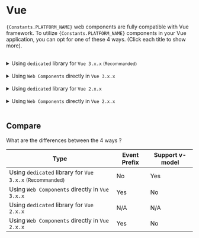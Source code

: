 # Vue

`{Constants.PLATFORM_NAME}` web components are fully compatible with Vue framework. To utilize `{Constants.PLATFORM_NAME}` components in your Vue application, you can opt for one of these 4 ways. (Click each title to show more).

<br/>

<details>

<summary>
  Using <code>dedicated</code> library for <code>Vue 3.x.x</code> <small>(Recommanded)</small>
</summary>

1- Create Vue App

With an application built using the [@vue/cli](https://cli.vuejs.org/guide/creating-a-project.html) script the easiest way to include the component library.

2- Install

Installing `{Constants.PLATFORM_NAME}` package using node package manager.

```shell
npm install {Constants.PORT_VUE_PACKAGE_NAME}
```

3- Usage

All `{Constants.PLATFORM_NAME}` components are available as same as a local tag (div, video, etc.) in the vue project. Add below code in the vue's template section and see the result.

```html
<template>
  <plus-switch/>
  or
  <PlusSwitch/>
</template>

<script>
import { defineComponent } from 'vue';
import { PlusSwitch } from '{Constants.PORT_VUE_PACKAGE_NAME}';

export default defineComponent({
  components: {
    PlusSwitch
  }
})
</script>
```

4- Properties

You can use this example to set properteis and attributes to web components.

```html
<template>
  <plus-switch reverse/>
  or
  <plus-switch :reverse="true"/>
</template>

<script>
import { defineComponent } from 'vue';
import { PlusSwitch } from '{Constants.PORT_VUE_PACKAGE_NAME}';

export default defineComponent({
  components: {
    PlusSwitch
  }
})
</script>
```

5- Events

Events should be written in this format.

```html
<template>
  <plus-switch @change="change"/>
</template>

<script>
import { defineComponent } from 'vue';
import { PlusSwitch } from '{Constants.PORT_VUE_PACKAGE_NAME}';

export default defineComponent({
  components: {
    PlusSwitch
  },
  methods: {
    change: () => alert('The switch toggled!')
  }
})
</script>
```

</details>

<br/>

<details>

<summary>
  Using <code>Web Components</code> directly in <code>Vue 3.x.x</code>
</summary>

In this way we use [standard HTML Custom Elements]({Constants.WEBCOMPONENT_REFERENCE}) directly, You can follow these steps.

1- Create Vue App

With an application built using the [@vue/cli](https://cli.vuejs.org/guide/creating-a-project.html) script the easiest way to include the component library.

2- Install

Installing `{Constants.PLATFORM_NAME}` package using node package manager.

```shell
npm install {Constants.PORT_JAVASCRIPT_PACKAGE_NAME}
```

3- Update `vue.config.js` file

Tell Vue to ignore all custom element tags defined in the `{Constants.PORT_JAVASCRIPT_PACKAGE_NAME}`. The `vue.config.js` would be something like this finally.

```js
module.exports = {
  chainWebpack: config => {
    config.module
      .rule('vue')
      .use('vue-loader')
      .tap((options) => {
        options.compilerOptions = {
          ...options.compilerOptions,
          isCustomElement: (tag) => tag.startsWith('{Constants.PLATFORM_PREFIX}-')
        }
        return options
      })
  }
}
```

4- Usage

All `{Constants.PLATFORM_NAME}` components are available as same as a local tag (div, video, etc.) in the vue project. Add below code in the vue's template section and see the result.

```html
<template>
  <plus-switch/>
</template>
```

5- Properties

You can use this example to set properteis and attributes to web components.

```html
<template>
  <plus-switch reverse/>
  or
  <plus-switch :reverse="true"/>
</template>
```

6- Events

Events should be written in this format.

```html
<template>
  <plus-switch @plus-change="change"/>
</template>

<script>
export default {
  methods: {
    change: () => alert('The switch toggled!')
  }
}
</script>
```

</details>

<br/>

<details>

<summary>
  Using <code>dedicated</code> library for <code>Vue 2.x.x</code>
</summary>

Dedicated library for Vue 2.x.x is not supported.

</details>

<br/>

<details>

  <summary>
    Using <code>Web Components</code> directly in <code>Vue 2.x.x</code>
  </summary>

In this way we use [standard HTML Custom Elements]({Constants.WEBCOMPONENT_REFERENCE}) directly, You can follow these steps.

1- Create Vue App

With an application built using the [@vue/cli](https://cli.vuejs.org/guide/creating-a-project.html) script the easiest way to include the component library.

2- Install

Installing `{Constants.PLATFORM_NAME}` package using node package manager.

```shell
npm install {Constants.PORT_JAVASCRIPT_PACKAGE_NAME}
```

3- Import

The `main.js` would be something like this finally. Add the given values based on the example in your `main.js` file.

```js
import Vue from 'vue';
import App from './App.vue';

// Tell Vue to ignore all custom element tags defined in the `{Constants.PORT_JAVASCRIPT_PACKAGE_NAME}`
Vue.config.ignoredElements = [/{Constants.PLATFORM_PREFIX}-\w*/];

new Vue({
  render: h => h(App)
}).$mount('#app');
```

4- Usage

All `{Constants.PLATFORM_NAME}` components are available as same as a local tag (div, video, etc.) in the vue project. Add below code in the vue's template section and see the result.

```html
<template>
  <plus-switch/>
</template>
```

5- Properties

You can use this example to set properteis and attributes to web components.

```html
<template>
  <plus-switch reverse/>
  or
  <plus-switch :reverse="true"/>
</template>
```

6- Events

Events should be written in this format.

```html
<template>
  <plus-switch @plusChange="change"/>
</template>

<script>
export default {
  methods: {
    change: () => alert('The switch toggled!')
  }
}
</script>
```

</details>

<br/>

## Compare

What are the differences between the 4 ways ?

| Type                                                                   | Event Prefix | Support v-model |
| ---------------------------------------------------------------------- | ------------ | --------------- |
| Using `dedicated` library for `Vue 3.x.x` <small>(Recommanded)</small> | No           | Yes             |
| Using `Web Components` directly in `Vue 3.x.x`                         | Yes          | No              |
| Using `dedicated` library for `Vue 2.x.x`                              | N/A          | N/A             |
| Using `Web Components` directly in `Vue 2.x.x`                         | Yes          | No              |
